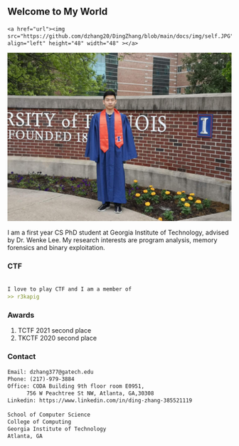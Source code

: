 ## Welcome to My World
```
<a href="url"><img src="https://github.com/dzhang20/DingZhang/blob/main/docs/img/self.JPG" align="left" height="48" width="48" ></a>
```
![](https://github.com/dzhang20/DingZhang/blob/main/docs/img/self.JPG?raw=true|width=20)

I am a first year CS PhD student at Georgia Institute of Technology, advised by Dr. Wenke Lee. My research interests are program analysis, memory forensics and binary exploitation.



### CTF

```markdown

I love to play CTF and I am a member of 
>> r3kapig
```


### Awards

1. TCTF 2021 second place
2. TKCTF 2020 second place

### Contact

```
Email: dzhang377@gatech.edu
Phone: (217)-979-3884
Office: CODA Building 9th floor room E0951,
	  756 W Peachtree St NW, Atlanta, GA,30308
Linkedin: https://www.linkedin.com/in/ding-zhang-385521119

School of Computer Science 
College of Computing 
Georgia Institute of Technology
Atlanta, GA
```

